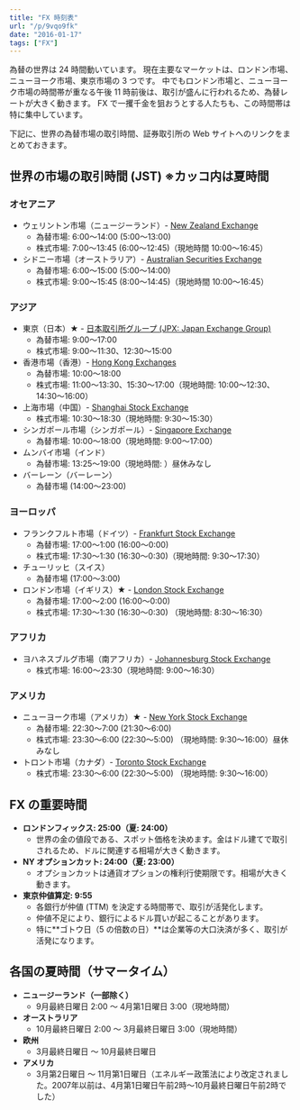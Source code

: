 ```yaml
---
title: "FX 時刻表"
url: "/p/9vqo9fk"
date: "2016-01-17"
tags: ["FX"]
---
```


為替の世界は 24 時間動いています。
現在主要なマーケットは、ロンドン市場、ニューヨーク市場、東京市場の 3 つです。
中でもロンドン市場と、ニューヨーク市場の時間帯が重なる午後 11 時前後は、取引が盛んに行われるため、為替レートが大きく動きます。
FX で一攫千金を狙おうとする人たちも、この時間帯は特に集中しています。

<center>
  <canvas id="my-canvas" style="max-width: 100%" width="680" height="800"></canvas>
</center>

下記に、世界の為替市場の取引時間、証券取引所の Web サイトへのリンクをまとめておきます。

世界の市場の取引時間 (JST) ※カッコ内は夏時間
----

### オセアニア
- ウェリントン市場（ニュージーランド）- [New Zealand Exchange](http://www.nzx.com/)
    - 為替市場: 6:00〜14:00 (5:00〜13:00)
    - 株式市場: 7:00〜13:45 (6:00〜12:45)（現地時間 10:00〜16:45）
- シドニー市場（オーストラリア）- [Australian Securities Exchange](http://www.asx.com.au/)
    - 為替市場: 6:00〜15:00 (5:00〜14:00)</li>
    - 株式市場: 9:00〜15:45 (8:00〜14:45)（現地時間 10:00〜16:45）</li>

### アジア
- 東京（日本）★ - [日本取引所グループ (JPX: Japan Exchange Group)](http://www.jpx.co.jp/)
    - 為替市場: 9:00〜17:00
    - 株式市場: 9:00〜11:30、12:30〜15:00
- 香港市場（香港）- [Hong Kong Exchanges](http://www.hkex.com.hk/)
    - 為替市場: 10:00〜18:00
    - 株式市場: 11:00～13:30、15:30〜17:00（現地時間: 10:00〜12:30、14:30〜16:00）
- 上海市場（中国）- [Shanghai Stock Exchange](http://english.sse.com.cn/)
    - 株式市場: 10:30〜18:30（現地時間: 9:30〜15:30）
- シンガポール市場（シンガポール）- [Singapore Exchange](http://www.sgx.com/)
    - 為替市場: 10:00〜18:00（現地時間: 9:00〜17:00）
- ムンバイ市場（インド）
    - 為替市場: 13:25〜19:00（現地時間: ）昼休みなし
- バーレーン（バーレーン）
    - 為替市場 (14:00〜23:00)

### ヨーロッパ
- フランクフルト市場（ドイツ）- [Frankfurt Stock Exchange](http://www.boerse-frankfurt.de/en/start)
    - 為替市場: 17:00〜1:00 (16:00〜0:00)
    - 株式市場: 17:30〜1:30 (16:30〜0:30)（現地時間: 9:30〜17:30）
- チューリッヒ（スイス）
    - 為替市場 (17:00〜3:00)
- ロンドン市場（イギリス）★ - [London Stock Exchange](http://www.londonstockexchange.com/)
    - 為替市場: 17:00〜2:00 (16:00〜0:00)
    - 株式市場: 17:30〜1:30 (16:30〜0:30) （現地時間: 8:30〜16:30）

###  アフリカ
- ヨハネスブルグ市場（南アフリカ）- [Johannesburg Stock Exchange](https://www.jse.co.za/)
    - 株式市場: 16:00〜23:30（現地時間: 9:00〜16:30）

###  アメリカ
- ニューヨーク市場（アメリカ）★ - [New York Stock Exchange](https://www.nyse.com)
    - 為替市場: 22:30〜7:00 (21:30〜6:00)
    - 株式市場: 23:30〜6:00 (22:30〜5:00) （現地時間: 9:30〜16:00）昼休みなし
- トロント市場（カナダ）- [Toronto Stock Exchange](http://www.tsx.com/)
    - 株式市場: 23:30〜6:00 (22:30〜5:00) （現地時間: 9:30〜16:00）


FX の重要時間
----

- **ロンドンフィックス: 25:00（夏: 24:00）**
    - 世界の金の値段である、スポット価格を決めます。金はドル建てで取引されるため、ドルに関連する相場が大きく動きます。
- **NY オプションカット: 24:00（夏: 23:00）**
    - オプションカットは通貨オプションの権利行使期限です。相場が大きく動きます。
- **東京仲値算定: 9:55**
    - 各銀行が仲値 (TTM) を決定する時間帯で、取引が活発化します。
    - 仲値不足により、銀行によるドル買いが起こることがあります。
    - 特に**ゴトウ日（5 の倍数の日）**は企業等の大口決済が多く、取引が活発になります。


各国の夏時間（サマータイム）
----

- <b>ニュージーランド（一部除く）</b>
    - 9月最終日曜日 2:00 〜 4月第1日曜日 3:00（現地時間）
- <b>オーストラリア</b>
    - 10月最終日曜日 2:00 〜 3月最終日曜日 3:00（現地時間）
- <b>欧州</b>
    - 3月最終日曜日 〜 10月最終日曜日
- <b>アメリカ</b>
    - 3月第2日曜日 〜 11月第1日曜日（エネルギー政策法により改定されました。2007年以前は、4月第1日曜日午前2時〜10月最終日曜日午前2時でした）


<script>
$(function() {
  'use strict';
  var Layout = new function() {
    // Base position
    this.MARGIN_TOP = 50;
    this.MARGIN_LEFT = 50;

    // Market
    this.OFFSET_MARKET_X = this.MARGIN_LEFT + 50;
    this.OFFSET_MARKET_Y = this.MARGIN_TOP;
    this.OFFSET_MARKET_LABEL_X = this.OFFSET_MARKET_X + 5;
    this.OFFSET_MARKET_LABEL_Y = this.OFFSET_MARKET_Y - 10;
    this.MARKET_WIDTH = 100;
    this.MARKET_HEIGHT = 30;

    // Time labels
    this.OFFSET_TIME_LABEL_X = this.MARGIN_LEFT;
    this.OFFSET_TIME_LABEL_Y = this.MARGIN_TOP + 5;

    // Schedules labels
    this.SCHEDULE_LABEL_FONT = '9pt sans-serif';
    this.OFFSET_SCHEDULE_LABEL_X = this.OFFSET_MARKET_X + (this.MARKET_WIDTH * 3) + 5;
    this.OFFSET_SCHEDULE_LABEL_Y = this.OFFSET_MARKET_Y + 5;

    // Colors
    this.COLOR_TIME_LABEL = '#333';
    this.COLOR_TIME_LINE = '#ccc';
    this.COLOR_MARKET_LABEL = '#333'
    this.COLOR_SCHEDULE_LABEL = 'green'
    this.COLOR_LONDON = '#fcc';
    this.COLOR_LONDON_STOCK = '#e99';
    this.COLOR_NEWYORK = '#cfc';
    this.COLOR_NEWYORK_STOCK = '#6c6';
    this.COLOR_TOKYO = '#cef';
    this.COLOR_TOKYO_STOCK = '#6cf';
  }();

  var canvas = document.getElementById('my-canvas');
  var c = canvas.getContext('2d');

  // Market Labels
  drawMarketLabel(c, 0, 'ロンドン');
  drawMarketLabel(c, 1, 'NY');
  drawMarketLabel(c, 2, '東京');

  // Market Cells
  drawMarketCells(c, 0, 0, 2, Layout.COLOR_LONDON);
  drawMarketCells(c, 0, 17, 24, Layout.COLOR_LONDON);
  drawMarketCells(c, 0, 0, 1.5, Layout.COLOR_LONDON_STOCK);
  drawMarketCells(c, 0, 17.5, 24, Layout.COLOR_LONDON_STOCK);

  drawMarketCells(c, 1, 0, 7, Layout.COLOR_NEWYORK);
  drawMarketCells(c, 1, 22.5, 24, Layout.COLOR_NEWYORK);
  drawMarketCells(c, 1, 0, 6, Layout.COLOR_NEWYORK_STOCK);
  drawMarketCells(c, 1, 23.5, 24, Layout.COLOR_NEWYORK_STOCK);

  drawMarketCells(c, 2, 8.5, 17, Layout.COLOR_TOKYO);
  drawMarketCells(c, 2, 9, 11.5, Layout.COLOR_TOKYO_STOCK);
  drawMarketCells(c, 2, 12.5, 15, Layout.COLOR_TOKYO_STOCK);

  // Schedules
  drawScheduleLabel(c, 0, ' 0:00(冬) NY オプションカット★');
  drawScheduleLabel(c, 1, ' 1:00(冬) ロンドンフィックス★');
  drawScheduleLabel(c, 1.5, ' 1:30(冬) ロンドン株式市場終了');
  drawScheduleLabel(c, 3, ' 3:00(冬) NY 株式市場お昼休み');
  drawScheduleLabel(c, 6, ' 6:00(冬) NY 株式市場終了');
  drawScheduleLabel(c, 8.5, ' 8:30 日本の指標発表の時間帯★');
  drawScheduleLabel(c, 9, ' 9:00 東京株式市場開始（寄り付き）');
  drawScheduleLabel(c, 9.9, ' 9:55 東京仲値算定★');
  drawScheduleLabel(c, 11.5, '11:30 東京株式前場終了');
  drawScheduleLabel(c, 12.5, '12:30 東京株式後場開始');
  drawScheduleLabel(c, 15, '15:00 東京株式市場終了、東京カット');
  drawScheduleLabel(c, 17.5, '17:30(冬) ロンドン株式市場開始（寄り付き）');
  drawScheduleLabel(c, 18, '18:00(冬) 欧州の指標発表の時間帯★');
  drawScheduleLabel(c, 20.5, '20:30(冬) 欧州市場お昼休み');
  drawScheduleLabel(c, 22.5, '22:30(冬) アメリカの指標発表の時間帯★');
  drawScheduleLabel(c, 23.5, '23:30(冬) NY 株式市場開始（寄り付き）');
  drawScheduleLabel(c, 24, '24:00(冬) NY オプションカット★');

  // Time-bar
  drawTimeLines(c);
  drawTimeLabels(c);

  function drawMarketCells(ctx, index, fromHour, toHour, color) {
    var x = Layout.OFFSET_MARKET_X + (Layout.MARKET_WIDTH * index);
    var y = Layout.OFFSET_MARKET_Y + (Layout.MARKET_HEIGHT * fromHour);
    var h = Layout.MARKET_HEIGHT * (toHour - fromHour);
    ctx.fillStyle = color;
    ctx.fillRect(x, y, Layout.MARKET_WIDTH, h);
  }

  function drawTimeLines(ctx) {
    ctx.beginPath();
    ctx.strokeStyle = Layout.COLOR_TIME_LINE;
    var x1 = Layout.OFFSET_MARKET_X;
    var x2 = Layout.OFFSET_MARKET_X + (Layout.MARKET_WIDTH * 3);
    for (var i = 0; i < 25; ++i) {
      var y = Layout.MARGIN_TOP + (Layout.MARKET_HEIGHT * i);
      ctx.moveTo(x1, y);
      ctx.lineTo(x2, y);
    }
    ctx.stroke();
  }

  function drawTimeLabels(ctx) {
    ctx.font = "12pt sans-serif";
    ctx.fillStyle = Layout.COLOR_TIME_LABEL;

    for (var i = 0; i <= 24; ++i) {
      ctx.fillText(i + ':00', Layout.OFFSET_TIME_LABEL_X,
          Layout.OFFSET_TIME_LABEL_Y + (Layout.MARKET_HEIGHT * i));
    }
  }

  function drawMarketLabel(ctx, index, label) {
    ctx.font = "Bold 12pt sans-serif";
    ctx.fillStyle = Layout.COLOR_MARKET_LABEL;
    ctx.fillText(label, Layout.OFFSET_MARKET_LABEL_X + (Layout.MARKET_WIDTH * index),
        Layout.OFFSET_MARKET_LABEL_Y);
  }

  function drawScheduleLabel(ctx, hour, label) {
    ctx.font = Layout.SCHEDULE_LABEL_FONT;
    ctx.fillStyle = Layout.COLOR_SCHEDULE_LABEL;
    ctx.fillText(label, Layout.OFFSET_SCHEDULE_LABEL_X,
        Layout.OFFSET_SCHEDULE_LABEL_Y + (Layout.MARKET_HEIGHT * hour));
  }
});

function TimeCell(index) {
  var WIDTH = 48, HEIGHT = 30;

  // Public properties.
  var that = {
    draw: function(ctx) {
      var x1 = (WIDTH + 2) * index + 10;
      ctx.fillStyle = '#dee';
      ctx.fillRect(x1, 10, WIDTH, HEIGHT);
      drawText(ctx);
    }
  };

  // index: 0-23
  function drawText(ctx) {
    ctx.font = "10pt sans-serif";
    ctx.fillStyle = 'black';
    ctx.fillText(index, 50 * index, 100);
  }

  // Returns public properties.
  return that;
}
</script>
